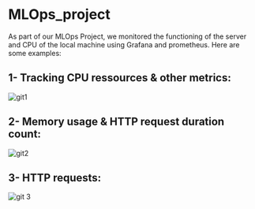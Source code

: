 # MLOps_project

As part of our MLOps Project, we monitored the functioning of the server and CPU of the local machine using Grafana and prometheus. Here are some examples:

## 1- Tracking CPU ressources & other metrics:
![git1](https://github.com/red-sat/MLOps_project/assets/138263131/9b2e1d4a-fb92-4fbe-9fc8-14f02947163f)

## 2- Memory usage & HTTP request duration count:
![git2](https://github.com/red-sat/MLOps_project/assets/138263131/23f7a38d-c5b2-4bbc-92b4-f4d465807a63)

## 3- HTTP requests:
![git 3](https://github.com/red-sat/MLOps_project/assets/138263131/8a443bfe-8376-4c3f-a756-82d69e65579b)
